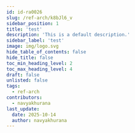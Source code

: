 ```yaml
---
id: id-ra0026
slug: /ref-arch/k8bJl6_v
sidebar_position: 1
title: 'test'
description: 'This is a default description.'
sidebar_label: 'test'
image: img/logo.svg
hide_table_of_contents: false
hide_title: false
toc_min_heading_level: 2
toc_max_heading_level: 4
draft: false
unlisted: false
tags:
  - ref-arch
contributors:
  - navyakhurana
last_update:
  date: 2025-10-14
  author: navyakhurana
---
```





